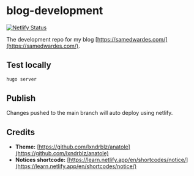 # blog-development

[![Netlify Status](https://api.netlify.com/api/v1/badges/f842119c-ee2a-4b18-9658-befe42fe8a2a/deploy-status)](https://app.netlify.com/sites/samedwardes/deploys)

The development repo for my blog [https://samedwardes.com/](https://samedwardes.com/).

## Test locally

```bash
hugo server
```

## Publish

Changes pushed to the main branch will auto deploy using netlify.

## Credits

- **Theme:** [https://github.com/lxndrblz/anatole](https://github.com/lxndrblz/anatole)
- **Notices shortcode:** [https://learn.netlify.app/en/shortcodes/notice/](https://learn.netlify.app/en/shortcodes/notice/)
